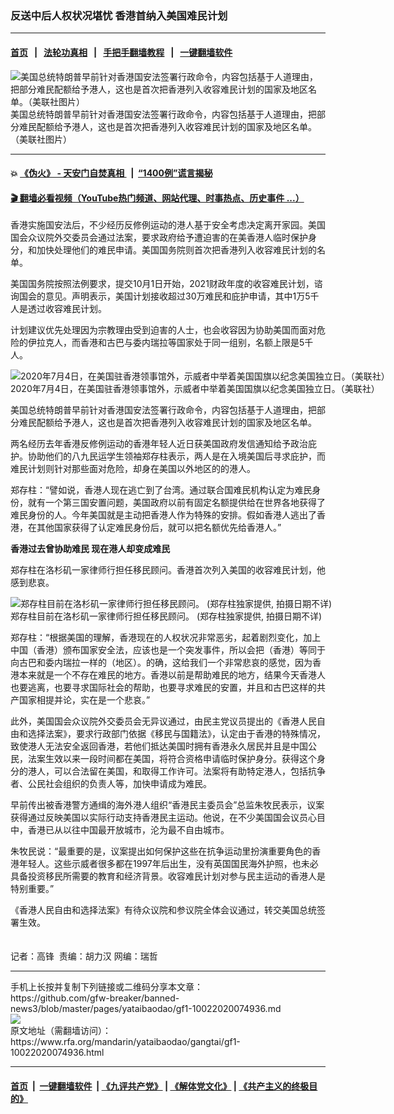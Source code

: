 ### 反送中后人权状况堪忧 香港首纳入美国难民计划
------------------------

#### [首页](https://github.com/gfw-breaker/banned-news3/blob/master/README.md) &nbsp;&nbsp;|&nbsp;&nbsp; [法轮功真相](https://github.com/begood0513/basic/blob/master/README.md)  &nbsp;&nbsp;|&nbsp;&nbsp; [手把手翻墙教程](https://github.com/gfw-breaker/guides/wiki)  &nbsp;&nbsp;|&nbsp;&nbsp; [一键翻墙软件](https://github.com/gfw-breaker/nogfw/blob/master/README.md)  



<div id="headerimg">
 <img alt="美国总统特朗普早前针对香港国安法签署行政命令，内容包括基于人道理由，把部分难民配额给予港人，这也是首次把香港列入收容难民计划的国家及地区名单。（美联社图片）" src="https://www.rfa.org/mandarin/yataibaodao/gangtai/gf1-10022020074936.html/AP_20001315462124.jpg/@@images/16bbb67e-204f-4fe5-b16a-e7a9e95e75f4.jpeg" title="美国总统特朗普早前针对香港国安法签署行政命令，内容包括基于人道理由，把部分难民配额给予港人，这也是首次把香港列入收容难民计划的国家及地区名单。（美联社图片）"/>
 <div id="headerimgcontents">
  <div id="headerimgcaption">
   <span>
    美国总统特朗普早前针对香港国安法签署行政命令，内容包括基于人道理由，把部分难民配额给予港人，这也是首次把香港列入收容难民计划的国家及地区名单。（美联社图片）
   </span>
   <!-- zoomattribute -->
  </div>
  <!-- headerimgcaption -->
 </div>
 <!-- headerimagecontents -->
</div>

<hr/>


#### 💥 [《伪火》 - 天安门自焚真相 ](http://158.247.195.190:10000/videos/blog/weihuo.html)&nbsp; |&nbsp; [“1400例”谎言揭秘  ](http://158.247.195.190:10000/videos/blog/jiexi1400.html)

#### [ 🎬  翻墙必看视频（YouTube热门频道、网站代理、时事热点、历史事件 ...）](https://github.com/gfw-breaker/links/blob/master/banned.md)

<div id="storytext">
 <div>
  <div class="slot_header">
  </div>
 </div>
 <p>
 </p>
 <p>
  香港实施国安法后，不少经历反修例运动的港人基于安全考虑决定离开家园。美国国会众议院外交委员会通过法案，要求政府给予遭迫害的在美香港人临时保护身分，和加快处理他们的难民申请。美国国务院则首次把香港列入收容难民计划的名单。
 </p>
 <p>
  美国国务院按照法例要求，提交10月1日开始，2021财政年度的收容难民计划，谘询国会的意见。声明表示，美国计划接收超过30万难民和庇护申请，其中1万5千人是透过收容难民计划。
 </p>
 <p>
 </p>
 <p>
 </p>
 <p>
  计划建议优先处理因为宗教理由受到迫害的人士，也会收容因为协助美国而面对危险的伊拉克人，而香港和古巴与委内瑞拉等国家处于同一组别，名额上限是5千人。
 </p>
 <p>
 </p>
 <p>
  <div class="image-inline captioned" style="width:1500px;">
   <div style="width:1500px;">
    <img alt="2020年7月4日，在美国驻香港领事馆外，示威者中举着美国国旗以纪念美国独立日。（美联社）" src="https://www.rfa.org/mandarin/yataibaodao/junshiwaijiao/ql1-07232020070327.html/AP_20186312590663.jpg" title="2020年7月4日，在美国驻香港领事馆外，示威者中举着美国国旗以纪念美国独立日。（美联社）"/>
   </div>
   <div class="image-caption">
    <span style="width:1500px;">
     2020年7月4日，在美国驻香港领事馆外，示威者中举着美国国旗以纪念美国独立日。（美联社）
    </span>
    <span class="copyright">
    </span>
   </div>
  </div>
 </p>
 <p>
  美国总统特朗普早前针对香港国安法签署行政命令，内容包括基于人道理由，把部分难民配额给予港人，这也是首次把香港列入收容难民计划的国家及地区名单。
 </p>
 <p>
  两名经历去年香港反修例运动的香港年轻人近日获美国政府发信通知给予政治庇护。协助他们的八九民运学生领袖郑存柱表示，两人是在入境美国后寻求庇护，而难民计划则针对那些面对危险，却身在美国以外地区的的港人。
 </p>
 <p>
  郑存柱：“譬如说，香港人现在逃亡到了台湾。通过联合国难民机构认定为难民身份，就有一个第三国安置问题，美国政府以前有固定名额提供给在世界各地获得了难民身份的人。今年美国就是主动把香港人作为特殊的安排。假如香港人逃出了香港，在其他国家获得了认定难民身份后，就可以把名额优先给香港人。”
  <br/>
  <b>
  </b>
 </p>
 <p>
  <b>
   香港过去曾协助难民 现在港人却变成难民
  </b>
 </p>
 <p>
  郑存柱在洛杉矶一家律师行担任移民顾问。香港首次列入美国的收容难民计划，他感到悲哀。
 </p>
 <p>
 </p>
 <p>
  <div class="image-inline captioned" style="width:828px;">
   <div style="width:828px;">
    <img alt="郑存柱目前在洛杉矶一家律师行担任移民顾问。 (郑存柱独家提供, 拍摄日期不详)" src="https://www.rfa.org/mandarin/yataibaodao/gangtai/gf1-10022020074936.html/M0930GF2-2.jpg" title="郑存柱目前在洛杉矶一家律师行担任移民顾问。 (郑存柱独家提供, 拍摄日期不详)"/>
   </div>
   <div class="image-caption">
    <span style="width:828px;">
     郑存柱目前在洛杉矶一家律师行担任移民顾问。 (郑存柱独家提供, 拍摄日期不详)
    </span>
    <span class="copyright">
    </span>
   </div>
  </div>
 </p>
 <p>
  郑存柱：“根据美国的理解，香港现在的人权状况非常恶劣，起着剧烈变化，加上中国（香港）颁布国家安全法，应该也是一个突发事件，所以会把（香港）等同于向古巴和委内瑞拉一样的（地区）。的确，这给我们一个非常悲哀的感觉，因为香港本来就是一个不存在难民的地方。香港以前是帮助难民的地方，结果今天香港人也要逃离，也要寻求国际社会的帮助，也要寻求难民的安置，并且和古巴这样的共产国家相提并论，实在是一个悲哀。”
 </p>
 <p>
  此外，美国国会众议院外交委员会无异议通过，由民主党议员提出的《香港人民自由和选择法案》，要求行政部门依据《移民与国籍法》，认定由于香港的特殊情况，致使港人无法安全返回香港，若他们抵达美国时拥有香港永久居民并且是中国公民，法案生效以来一段时间都在美国，将符合资格申请临时保护身分。获得这个身分的港人，可以合法留在美国，和取得工作许可。法案将有助特定港人，包括抗争者、公民社会组织的负责人等，加快申请成为难民。
 </p>
 <p>
  早前传出被香港警方通缉的海外港人组织“香港民主委员会”总监朱牧民表示，议案获得通过反映美国以实际行动支持香港民主运动。他说，在不少美国国会议员心目中，香港已从以往中国最开放城市，沦为最不自由城市。
 </p>
 <p>
  朱牧民说：“最重要的是，议案提出如何保护这些在抗争运动里扮演重要角色的香港年轻人。这些示威者很多都在1997年后出生，没有英国国民海外护照，也未必具备投资移民所需要的教育和经济背景。收容难民计划对参与民主运动的香港人是特别重要。”
 </p>
 <p>
  《香港人民自由和选择法案》有待众议院和参议院全体会议通过，转交美国总统签署生效。
  <br/>
  <br/>
  <br/>
  记者：高锋  责编：胡力汉 网编：瑞哲
 </p>
</div>

<hr/>
手机上长按并复制下列链接或二维码分享本文章：<br/>
https://github.com/gfw-breaker/banned-news3/blob/master/pages/yataibaodao/gf1-10022020074936.md <br/>
<a href='https://github.com/gfw-breaker/banned-news3/blob/master/pages/yataibaodao/gf1-10022020074936.md'><img src='https://github.com/gfw-breaker/banned-news3/blob/master/pages/yataibaodao/gf1-10022020074936.md.png'/></a> <br/>
原文地址（需翻墙访问）：https://www.rfa.org/mandarin/yataibaodao/gangtai/gf1-10022020074936.html


------------------------
#### [首页](https://github.com/gfw-breaker/banned-news3/blob/master/README.md) &nbsp;|&nbsp; [一键翻墙软件](https://github.com/gfw-breaker/nogfw/blob/master/README.md) &nbsp;| [《九评共产党》](https://github.com/gfw-breaker/9ping.md/blob/master/README.md#九评之一评共产党是什么) | [《解体党文化》](https://github.com/gfw-breaker/jtdwh.md/blob/master/README.md) | [《共产主义的终极目的》](https://github.com/gfw-breaker/gczydzjmd.md/blob/master/README.md)


<img src='http://gfw-breaker.win/banned-news3/pages/yataibaodao/gf1-10022020074936.md' width='0px' height='0px'/>